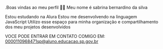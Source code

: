 .Boas vindas ao meu perfil 💙💙
Meu nome é sabrina bernardino da silva

Estou estudando na Alura
Estou me desenvolvendo na linguagem JavaScript
Utilizo esse espaço para minha organização e compartilhamento dos meu projetos desenvolvidos

VOCE PODE ENTRAR EM CONTATO COMIGO EM:
0000110968471sp@aluno.educacao.sp.gov.br
